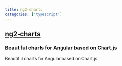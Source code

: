 ```yaml
---
title: ng2-charts
categories: ['typescript']
---
```

## [ng2-charts](https://github.com/valor-software/ng2-charts)

### Beautiful charts for Angular based on Chart.js


Beautiful charts for Angular based on Chart.js
